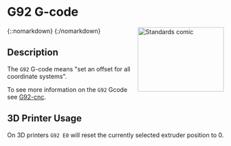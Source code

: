 # G92 G-code

{::nomarkdown}
<a href="https://imgs.xkcd.com/comics/standards.png">
  <img src="https://imgs.xkcd.com/comics/standards.png" alt="Standards comic" width="200" height="150" style="float: right; margin-left: 1rem;"/>
</a>
{:/nomarkdown}

## Description

The `G92` G-code means "set an offset for all coordinate systems".

To see more information on the `G92` Gcode see [G92-cnc](g92-cnc).

## 3D Printer Usage

On 3D printers `G92 E0` will reset the currently selected extruder position to 0.
